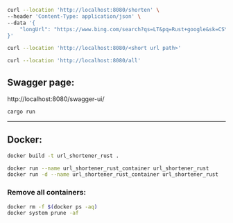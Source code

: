 ```bash
curl --location 'http://localhost:8080/shorten' \
--header 'Content-Type: application/json' \
--data '{
    "longUrl": "https://www.bing.com/search?qs=LT&pq=Rust+google&sk=CSYN1&sc=16-11&q=rust+google&cvid=a826e335a74f4217898d8dae1a259447&gs_lcrp=EgRlZGdlKgYIABAAGEAyBggAEAAYQDIGCAEQRRg5MgYIAhAAGEAyBggDEAAYQDIGCAQQABhAMgYIBRAAGEAyBggGEAAYQDIGCAcQABhAMgYICBAAGEDSAQgxNzk4ajBqNKgCCLACAQ&FORM=ANAB01&PC=U531"
}'
```

```bash
curl --location 'http://localhost:8080/<short url path>'
```

```bash
curl --location 'http://localhost:8080/all'
```

## Swagger page:
http://localhost:8080/swagger-ui/

```bash
cargo run
```

---
## Docker:

```bash
docker build -t url_shortener_rust .

docker run --name url_shortener_rust_container url_shortener_rust
docker run -d --name url_shortener_rust_container url_shortener_rust

```

### Remove all containers:
```bash
docker rm -f $(docker ps -aq)
docker system prune -af
```